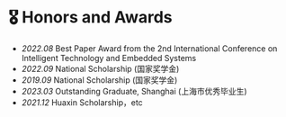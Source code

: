 # 🎖 Honors and Awards
- *2022.08*  Best Paper Award from the 2nd International Conference on Intelligent Technology and Embedded Systems
- *2022.09*  National Scholarship (国家奖学金)
- *2019.09*  National Scholarship (国家奖学金)
- *2023.03* Outstanding Graduate, Shanghai (上海市优秀毕业生)
- *2021.12* Huaxin Scholarship，etc
